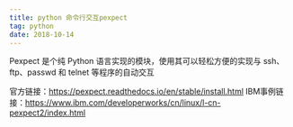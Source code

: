 ```yaml
---
title: python 命令行交互pexpect
tag: python
date: 2018-10-14
---
```

Pexpect 是个纯 Python 语言实现的模块，使用其可以轻松方便的实现与 ssh、ftp、passwd 和 telnet 等程序的自动交互

官方链接：https://pexpect.readthedocs.io/en/stable/install.html
IBM事例链接：https://www.ibm.com/developerworks/cn/linux/l-cn-pexpect2/index.html